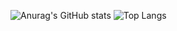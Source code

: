 ![Anurag's GitHub stats](https://github-readme-stats.vercel.app/api?username=NidalZabade&show_icons=true&theme=radical)
![Top Langs](https://github-readme-stats.vercel.app/api/top-langs/?username=NidalZabade&layout=compact&theme=radical)
